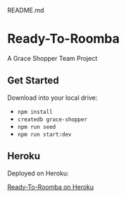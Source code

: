 README.md

# Ready-To-Roomba

A Grace Shopper Team Project

## Get Started

Download into your local drive:

- `npm install`
- `createdb grace-shopper`
- `npm run seed`
- `npm run start:dev`

## Heroku

Deployed on Heroku:

<a href='https://ready-to-roomba.herokuapp.com/'>Ready-To-Roomba on Heroku</a>